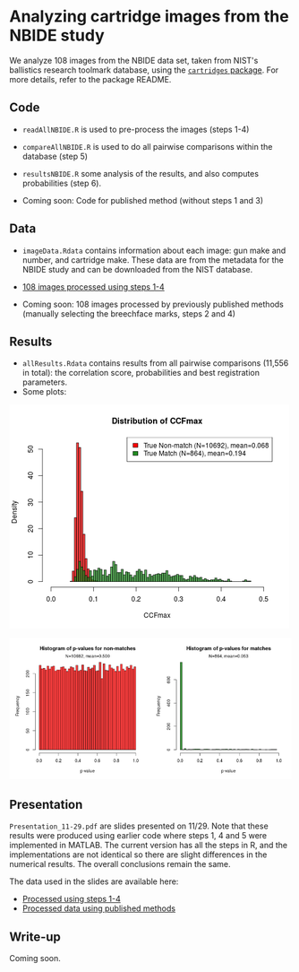 Analyzing cartridge images from the NBIDE study
================

We analyze 108 images from the NBIDE data set, taken from NIST's ballistics research toolmark database, using the [`cartridges` package](https://github.com/xhtai/cartridges). For more details, refer to the package README.

Code
----

-   `readAllNBIDE.R` is used to pre-process the images (steps 1-4)
-   `compareAllNBIDE.R` is used to do all pairwise comparisons within the database (step 5)
-   `resultsNBIDE.R` some analysis of the results, and also computes probabilities (step 6).

-   Coming soon: Code for published method (without steps 1 and 3)

Data
----

-   `imageData.Rdata` contains information about each image: gun make and number, and cartridge make. These data are from the metadata for the NBIDE study and can be downloaded from the NIST database.
-   [108 images processed using steps 1-4](https://app.box.com/s/bsgtumz1dmo7pwrhlclkdydn3i9c5gy7)

-   Coming soon: 108 images processed by previously published methods (manually selecting the breechface marks, steps 2 and 4)

Results
-------

-   `allResults.Rdata` contains results from all pairwise comparisons (11,556 in total): the correlation score, probabilities and best registration parameters.
-   Some plots:

![](distributionCCFmax.png)

![](distributionProbs.png)

Presentation
------------

`Presentation_11-29.pdf` are slides presented on 11/29. Note that these results were produced using earlier code where steps 1, 4 and 5 were implemented in MATLAB. The current version has all the steps in R, and the implementations are not identical so there are slight differences in the numerical results. The overall conclusions remain the same.

The data used in the slides are available here:

-   [Processed using steps 1-4](https://app.box.com/s/dguq02tjemimhcgj2gc0rdhau1cnou4d)
-   [Processed data using published methods](https://app.box.com/s/o0dguefk95dy6zl3q9ypf08ksjbyl6wo)

Write-up
--------

Coming soon.
